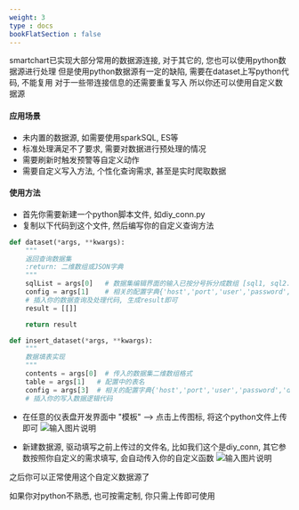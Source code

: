 ```yaml
---
weight: 3
type : docs
bookFlatSection : false
---
```


smartchart已实现大部分常用的数据源连接, 对于其它的, 您也可以使用python数据源进行处理
但是使用python数据源有一定的缺陷, 需要在dataset上写python代码, 不能复用
对于一些带连接信息的还需要重复写入
所以你还可以使用自定义数据源
#### 应用场景
- 未内置的数据源, 如需要使用sparkSQL, ES等
- 标准处理满足不了要求, 需要对数据进行预处理的情况
- 需要刷新时触发预警等自定义动作
- 需要自定义写入方法, 个性化查询需求, 甚至是实时爬取数据

#### 使用方法
- 首先你需要新建一个python脚本文件, 如diy_conn.py
- 复制以下代码到这个文件, 然后编写你的自定义查询方法
```python
def dataset(*args, **kwargs):
    """
    返回查询数据集
    :return: 二维数组或JSON字典
    """
    sqlList = args[0]   # 数据集编辑界面的输入已按分号拆分成数组 [sql1, sql2...]
    config = args[1]    # 相关的配置字典{'host','port','user','password','db'}
    # 插入你的数据查询及处理代码, 生成result即可
    result = [[]]

    return result

def insert_dataset(*args, **kwargs):
    """
    数据填表实现
    """
    contents = args[0]  # 传入的数据集二维数组格式
    table = args[1]   # 配置中的表名
    config = args[3]  # 相关的配置字典{'host','port','user','password','db'}
    # 插入你的写入数据逻辑代码


```

- 在任意的仪表盘开发界面中 "模板" --> 点击上传图标, 将这个python文件上传即可
![输入图片说明](https://images.gitee.com/uploads/images/2022/0412/173154_8362828e_5500438.png "屏幕截图.png")

- 新建数据源, 驱动填写之前上传过的文件名, 比如我们这个是diy_conn, 其它参数按照你自定义的需求填写, 会自动传入你的自定义函数
![输入图片说明](https://images.gitee.com/uploads/images/2022/0412/173434_dfe99697_5500438.png "屏幕截图.png")

之后你可以正常使用这个自定义数据源了

如果你对python不熟悉, 也可按需定制, 你只需上传即可使用


